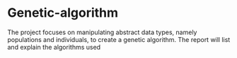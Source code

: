 # Genetic-algorithm
The project focuses on manipulating abstract data types, namely populations and individuals, to create a genetic algorithm. The report will list and explain the algorithms used
